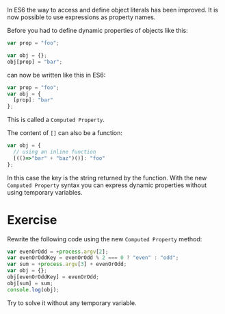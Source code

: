 In ES6 the way to access and define object literals has been improved. It is now possible to use expressions as property names.

Before you had to define dynamic properties of objects like this:

```javascript
var prop = "foo";

var obj = {};
obj[prop] = "bar";
```

can now be written like this in ES6:

```javascript
var prop = "foo";
var obj = {
  [prop]: "bar"
};
```

This is called a `Computed Property`.

The content of `[]` can also be a function:

```javascript
var obj = {
  // using an inline function
  [(()=>"bar" + "baz")()]: "foo"
};
```

In this case the key is the string returned by the function. With the new `Computed Property` syntax you can express dynamic properties without using temporary variables.

# Exercise

Rewrite the following code using the new `Computed Property` method:

```javascript
var evenOrOdd = +process.argv[2];
var evenOrOddKey = evenOrOdd % 2 === 0 ? "even" : "odd";
var sum = +process.argv[3] + evenOrOdd;
var obj = {};
obj[evenOrOddKey] = evenOrOdd;
obj[sum] = sum;
console.log(obj);
```

Try to solve it without any temporary variable.
